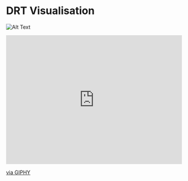 # DRT Visualisation

![Alt Text](http://www.giphy.com/gifs/ZxMlQNbEnDl1OsO40P)

<iframe src="https://giphy.com/embed/ZxMlQNbEnDl1OsO40P" width="480" height="352" frameBorder="0" class="giphy-embed" allowFullScreen></iframe><p><a href="https://giphy.com/gifs/ZxMlQNbEnDl1OsO40P">via GIPHY</a></p>
